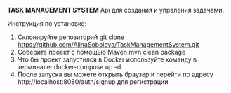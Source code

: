 **TASK MANAGEMENT SYSTEM**
Api для создания и упраления задачами.

Инструкция по установке:
1. Склонируйте репозиторий
  git clone https://github.com/AlinaSoboleva/TaskManagementSystem.git
2. Соберите проект с помощью Maven
   mvn clean package
3. Что бы проект запустился в Docker используйте команду в терминале: docker-compose up -d
4. После запуска вы можете открыть браузер и перейти по адресу http://localhost:8080/auth/signup для регистрации
  
